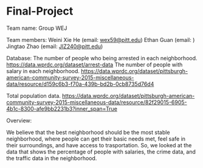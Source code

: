# Final-Project

Team name: Group WEJ

Team members: 
Weini Xie He (email: wex59@pitt.edu)
Ethan Guan (email: )
Jingtao Zhao (email: JIZ240@pitt.edu)

Database:
The number of people who being arrested in each neighborhood.
https://data.wprdc.org/dataset/arrest-data
The number of people with salary in each neighborhood.
https://data.wprdc.org/dataset/pittsburgh-american-community-survey-2015-miscellaneous-data/resource/d159c6b3-f70a-439b-bd2b-0cb8735d76d4

Total population data.
https://data.wprdc.org/dataset/pittsburgh-american-community-survey-2015-miscellaneous-data/resource/82f29015-6905-4b1c-8300-afe9bb2231b3?inner_span=True

Overview:

We believe that the best neighborhood should be the most stable neighborhood, where people can get their basic needs met, feel safe in their surroundings, and have access to trasportation. So, we looked at the data that shows the percentage of people with salaries, the crime data, and the traffic data in the neighborhood.


